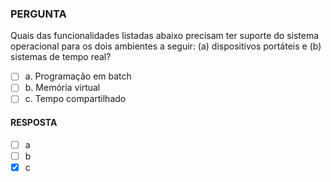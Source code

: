 ### PERGUNTA

Quais das funcionalidades listadas abaixo precisam ter suporte do sistema operacional para os dois ambientes a seguir: (a) dispositivos portáteis e (b) sistemas de tempo real?

- [ ] a. Programação em batch
- [ ] b. Memória virtual
- [ ] c. Tempo compartilhado

#### RESPOSTA

- [ ] a
- [ ] b
- [X] c
